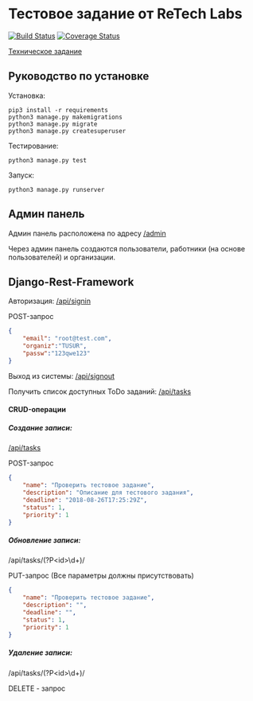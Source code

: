# Тестовое задание от ReTech Labs

[![Build Status](https://travis-ci.com/koyshinov/ReTech-Labs-Task.svg?branch=master)](https://travis-ci.com/koyshinov/ReTech-Labs-Task) [![Coverage Status](https://coveralls.io/repos/github/koyshinov/ReTech-Labs-Task/badge.svg)](https://coveralls.io/github/koyshinov/ReTech-Labs-Task)

[Техническое задание](tz.pdf)

## Руководство по установке

Установка:

```commandline
pip3 install -r requirements
python3 manage.py makemigrations
python3 manage.py migrate
python3 manage.py createsuperuser
```

Тестирование:
```commandline
python3 manage.py test
```

Запуск:
```commandline
python3 manage.py runserver
```

## Админ панель

Админ панель расположена по адресу [/admin](http://localhost:8000/admin)

Через админ панель создаются пользователи, работники (на основе пользователей) и организации.

## Django-Rest-Framework

Авторизация: [/api/signin](http://localhost:8000/api/signin)

POST-запрос
```json
{
    "email": "root@test.com", 
    "organiz":"TUSUR", 
    "passw":"123qwe123"
}
```

Выход из системы: [/api/signout](http://localhost:8000/api/signout)

Получить список доступных ToDo заданий: [/api/tasks](http://localhost:8000/api/tasks)

#### CRUD-операции

##### Создание записи: 

[/api/tasks](http://localhost:8000/api/tasks/)

POST-запрос
```json
{
    "name": "Проверить тестовое задание",
    "description": "Описание для тестового задания",
    "deadline": "2018-08-26T17:25:29Z",
    "status": 1,
    "priority": 1
}
```

##### Обновление записи: 

/api/tasks/(?P\<id\>\d+)/

PUT-запрос (Все параметры должны присутствовать)

```json
{
    "name": "Проверить тестовое задание",
    "description": "",
    "deadline": "",
    "status": 1,
    "priority": 1
}
```

##### Удаление записи:

/api/tasks/(?P\<id\>\d+)/

DELETE - запрос
